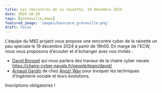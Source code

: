 ```yaml
---
title: Les rencontres de la rainette, 19 décembre 2024
date: 2024-10-29
tags: [grenouille,news]
featured_image: 'images/banniere_grenouille.png'
draft: false
---
```


L'équipe du M82 project vous propose une rencontre cyber de la rainette un peu spéciale le 19 décembre 2024 à partir de 19h00.
En marge de l'ECW, nous vous proposons d'écouter et d'échanger avec nos invités :

* [David Brosset](https://www.linkedin.com/in/brosset/) qui nous parlera des travaux de la chaire cyber navale <https://chaire-cyber-navale.fr/people/team/david/>
* [Arnaud Gardin](https://www.linkedin.com/in/arnaudgardin/) de chez [Anozr Way](https://anozrway.com/fr/) pour évoquer les techniques d’ingénierie sociale et leurs évolutions.

Inscriptions obligatoires !
